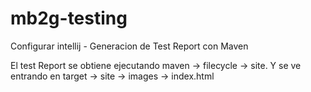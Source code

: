 # mb2g-testing

Configurar intellij - Generacion de Test Report con Maven

El test Report se obtiene ejecutando maven -> filecycle -> site. Y se ve entrando en target -> site -> images -> index.html